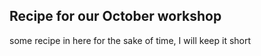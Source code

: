 
## Recipe for our October workshop

some recipe in here
for the sake of time, I will keep it short
